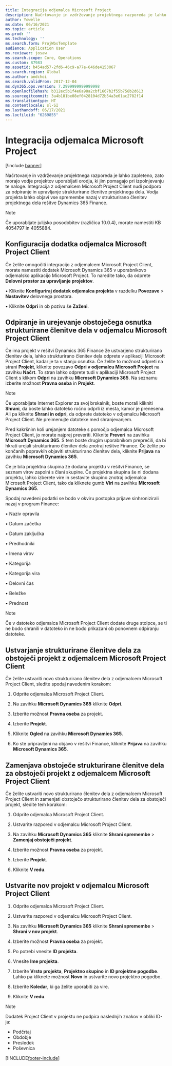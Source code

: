 ```yaml
---
title: Integracija odjemalca Microsoft Project
description: Načrtovanje in vzdrževanje projektnega razporeda je lahko zapleteno, zato morajo vodje projektov uporabljati orodja, ki jim pomagajo pri izpolnjevanju te naloge. Integracija z odjemalcem Microsoft Project Client nudi podporo za odpiranje in upravljanje strukturirane členitve projektnega dela.
author: Yowelle
ms.date: 06/16/2021
ms.topic: article
ms.prod: ''
ms.technology: ''
ms.search.form: ProjWbsTemplate
audience: Application User
ms.reviewer: josaw
ms.search.scope: Core, Operations
ms.custom: 87983
ms.assetid: b454ad57-2fd6-46c9-a77e-646de4153067
ms.search.region: Global
ms.author: andchoi
ms.search.validFrom: 2017-12-04
ms.dyn365.ops.version: 7.2999999999999998
ms.openlocfilehash: b312ec5b1f4e6a98a2cbf1667b2f55b758b2d613
ms.sourcegitcommit: 3a4b181be08ef0428104d72b54a3e61ac2782f14
ms.translationtype: HT
ms.contentlocale: sl-SI
ms.lasthandoff: 06/17/2021
ms.locfileid: "6269855"
---
```

# <a name="microsoft-project-client-integration"></a>Integracija odjemalca Microsoft Project

[!include [banner](../includes/banner.md)]

Načrtovanje in vzdrževanje projektnega razporeda je lahko zapleteno, zato morajo vodje projektov uporabljati orodja, ki jim pomagajo pri izpolnjevanju te naloge. Integracija z odjemalcem Microsoft Project Client nudi podporo za odpiranje in upravljanje strukturirane členitve projektnega dela. Vodja projekta lahko objavi vse spremembe nazaj v strukturirano členitev projektnega dela rešitve Dynamics 365 Finance.

> [!NOTE]
> Če uporabljate julijsko posodobitev (različica 10.0.4), morate namestiti KB 4054797 in 4055884.

## <a name="configure-the-microsoft-project-client-add-in"></a>Konfiguracija dodatka odjemalca Microsoft Project Client
Če želite omogočiti integracijo z odjemalcem Microsoft Project Client, morate namestiti dodatek Microsoft Dynamics 365 v uporabnikovo odjemalsko aplikacijo Microsoft Project. To naredite tako, da odprete **Delovni prostor za upravljanje projektov**.

•   Kliknite **Konfiguriraj dodatek odjemalca projekta** v razdelku **Povezave** > **Nastavitev** delovnega prostora.

•   Kliknite **Odpri** in ob pozivu še **Zaženi**.

## <a name="open-and-edit-an-existing-draft-work-breakdown-structure-in-microsoft-project-client"></a>Odpiranje in urejevanje obstoječega osnutka strukturirane členitve dela v odjemalcu Microsoft Project Client
Če ima projekt v rešitvi Dynamics 365 Finance že ustvarjeno strukturirano členitev dela, lahko strukturirano členitev dela odprete v aplikaciji Microsoft Project Client, kadar je ta v stanju osnutka. Če želite to možnost odpreti na strani **Projekt**, kliknite povezavo **Odpri v odjemalcu Microsoft Project** na zavihku **Načrt**. To stran lahko odprete tudi v aplikaciji Microsoft Project Client s klikom **Odpri** na zavihku **Microsoft Dynamics 365**. Na seznamu izberite možnost **Pravna oseba** in **Projekt**.

> [!NOTE]
> Če uporabljate Internet Explorer za svoj brskalnik, boste morali klikniti **Shrani**, da boste lahko datoteko ročno odprli iz mesta, kamor je prenesena. Ali pa kliknite **Shrani in odpri**, da odprete datoteko v odjemalcu Microsoft Project Client. Ne preimenujte datoteke med shranjevanjem.

Pred kakršnim koli urejanjem datoteke s pomočjo odjemalca Microsoft Project Client, jo morate najprej preveriti. Kliknite **Preveri** na zavihku **Microsoft Dynamics 365**. S tem boste drugim uporabnikom preprečili, da bi hkrati urejali strukturirano členitev dela znotraj rešitve Finance. Če želite po končanih popravkih objaviti strukturirano členitev dela, kliknite **Prijava** na zavihku **Microsoft Dynamics 365**.

Če je bila projektna skupina že dodana projektu v rešitvi Finance, se seznam virov zapolni s člani skupine. Če projektna skupina še ni dodana projektu, lahko izberete vire in sestavite skupino znotraj odjemalca Microsoft Project Client, tako da kliknete gumb **Viri** na zavihku **Microsoft Dynamics 365**. 

Spodaj navedeni podatki se bodo v okviru postopka prijave sinhronizirali nazaj v program Finance:

•   Naziv opravila

•   Datum začetka

•   Datum zaključka

•   Predhodniki

•   Imena virov

•   Kategorija

•   Kategorija vira

•   Delovni čas

•   Beležke

•   Prednost

> [!NOTE]
> Če v datoteko odjemalca Microsoft Project Client dodate druge stolpce, se ti ne bodo shranili v datoteko in ne bodo prikazani ob ponovnem odpiranju datoteke.

## <a name="create-the-work-breakdown-structure-for-an-existing-project-using-microsoft-project-client"></a>Ustvarjanje strukturirane členitve dela za obstoječi projekt z odjemalcem Microsoft Project Client
Če želite ustvariti novo strukturirano členitev dela z odjemalcem Microsoft Project Client, sledite spodaj navedenim korakom:


1.  Odprite odjemalca Microsoft Project Client.

2.  Na zavihku **Microsoft Dynamics 365** kliknite **Odpri**.

3.  Izberite možnost **Pravna oseba** za projekt.

4.  Izberite **Projekt**.

5.  Kliknite **Ogled** na zavihku **Microsoft Dynamics 365**.

6.  Ko ste pripravljeni na objavo v rešitvi Finance, kliknite **Prijava** na zavihku **Microsoft Dynamics 365**.

## <a name="replace-the-existing-work-breakdown-structure-for-an-existing-project-using-microsoft-project-client"></a>Zamenjava obstoječe strukturirane členitve dela za obstoječi projekt z odjemalcem Microsoft Project Client
Če želite ustvariti novo strukturirano členitev dela z odjemalcem Microsoft Project Client in zamenjati obstoječo strukturirano členitev dela za obstoječi projekt, sledite tem korakom:

1.  Odprite odjemalca Microsoft Project Client.

2.  Ustvarite razpored v odjemalcu Microsoft Project Client.

3.  Na zavihku **Microsoft Dynamics 365** kliknite **Shrani spremembe** > **Zamenjaj obstoječi projekt**.

4.  Izberite možnost **Pravna oseba** za projekt.

5.  Izberite **Projekt**.

6.  Kliknite **V redu**.

## <a name="create-a-new-project-from-within-microsoft-project-client"></a>Ustvarite nov projekt v odjemalcu Microsoft Project Client


1.  Odprite odjemalca Microsoft Project Client.

2.  Ustvarite razpored v odjemalcu Microsoft Project Client.

3.  Na zavihku **Microsoft Dynamics 365** kliknite **Shrani spremembe** > **Shrani v nov projekt**.

4.  Izberite možnost **Pravna oseba** za projekt.

5.  Po potrebi vnesite **ID projekta**.

6.  Vnesite **Ime projekta**.

7.  Izberite **Vrsto projekta**, **Projektno skupino** in **ID projektne pogodbe**. Lahko pa kliknete možnost **Novo** in ustvarite novo projektno pogodbo.

8.  Izberite **Koledar**, ki ga želite uporabiti za vire.

11. Kliknite **V redu**.

> [!NOTE]
> Dodatek Project Client v projektu ne podpira naslednjih znakov v obliki ID-ja:
> 
>   - Podčrtaj
>   - Obdobje
>   - Presledek
>   - Poševnica

[!INCLUDE[footer-include](../includes/footer-banner.md)]
